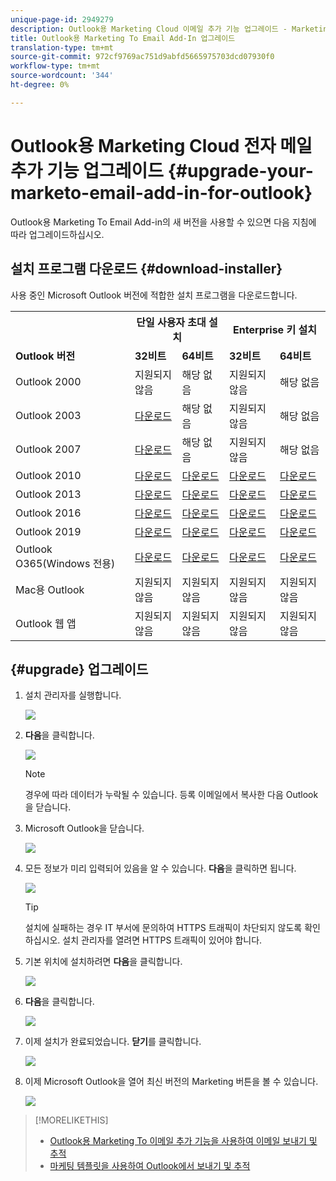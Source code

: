 ```yaml
---
unique-page-id: 2949279
description: Outlook용 Marketing Cloud 이메일 추가 기능 업그레이드 - Marketing To Docs - 제품 설명서
title: Outlook용 Marketing To Email Add-In 업그레이드
translation-type: tm+mt
source-git-commit: 972cf9769ac751d9abfd5665975703dcd07930f0
workflow-type: tm+mt
source-wordcount: '344'
ht-degree: 0%

---
```



# Outlook용 Marketing Cloud 전자 메일 추가 기능 업그레이드 {#upgrade-your-marketo-email-add-in-for-outlook}

Outlook용 Marketing To Email Add-in의 새 버전을 사용할 수 있으면 다음 지침에 따라 업그레이드하십시오.

## 설치 프로그램 다운로드 {#download-installer}

사용 중인 Microsoft Outlook 버전에 적합한 설치 프로그램을 다운로드합니다.

<table> 
 <colgroup> 
  <col> 
  <col> 
  <col> 
  <col> 
  <col> 
 </colgroup> 
 <tbody> 
  <tr> 
   <th><br></th> 
   <th colspan="2">단일 사용자 초대 설치</th> 
   <th colspan="2">Enterprise 키 설치</th> 
  </tr> 
  <tr> 
   <td><strong>Outlook 버전</strong></td> 
   <td><strong>32비트</strong></td> 
   <td><strong>64비트</strong></td> 
   <td><strong>32비트</strong></td> 
   <td><strong>64비트</strong></td> 
  </tr> 
  <tr> 
   <td>Outlook 2000</td> 
   <td>지원되지 않음</td> 
   <td>해당 없음</td> 
   <td>지원되지 않음</td> 
   <td>해당 없음</td> 
  </tr> 
  <tr> 
   <td>Outlook 2003</td> 
   <td><a href="https://munchkin.marketo.net/MarketoAddInSetup32.msi" rel="nofollow">다운로드</a></td> 
   <td>해당 없음</td> 
   <td>지원되지 않음</td> 
   <td>해당 없음</td> 
  </tr> 
  <tr> 
   <td>Outlook 2007</td> 
   <td><a href="https://munchkin.marketo.net/MarketoAddInSetup32.msi" rel="nofollow">다운로드</a></td> 
   <td>해당 없음</td> 
   <td>지원되지 않음</td> 
   <td>해당 없음</td> 
  </tr> 
  <tr> 
   <td>Outlook 2010</td> 
   <td><a href="https://munchkin.marketo.net/MarketoAddInSetup32.msi" rel="nofollow">다운로드</a></td> 
   <td><a href="https://munchkin.marketo.net/MarketoAddInSetup64.msi" rel="nofollow">다운로드</a></td> 
   <td><a href="https://munchkin.marketo.net/MarketoAddInSetup32.msi" rel="nofollow">다운로드</a></td> 
   <td><a href="https://munchkin.marketo.net/MarketoAddInSetup64.msi" rel="nofollow">다운로드</a></td> 
  </tr> 
  <tr> 
   <td>Outlook 2013</td> 
   <td><a href="https://munchkin.marketo.net/MarketoAddInSetup32.msi" rel="nofollow">다운로드</a></td> 
   <td><a href="https://munchkin.marketo.net/MarketoAddInSetup64.msi" rel="nofollow">다운로드</a></td> 
   <td><a href="https://munchkin.marketo.net/MarketoAddInSetup32.msi" rel="nofollow">다운로드</a></td> 
   <td><a href="https://munchkin.marketo.net/MarketoAddInSetup64.msi" rel="nofollow">다운로드</a></td> 
  </tr> 
  <tr> 
   <td>Outlook 2016</td> 
   <td><a href="https://munchkin.marketo.net/MarketoAddInSetup32.msi" rel="nofollow">다운로드</a></td> 
   <td><a href="https://munchkin.marketo.net/MarketoAddInSetup64.msi" rel="nofollow">다운로드</a></td> 
   <td><a href="https://munchkin.marketo.net/MarketoAddInSetup32.msi" rel="nofollow">다운로드</a></td> 
   <td><a href="https://munchkin.marketo.net/MarketoAddInSetup64.msi" rel="nofollow">다운로드</a></td> 
  </tr> 
  <tr> 
   <td colspan="1">Outlook 2019</td> 
   <td colspan="1"><a href="https://munchkin.marketo.net/MarketoAddInSetup32.msi" rel="nofollow">다운로드</a></td> 
   <td colspan="1"><a href="https://munchkin.marketo.net/MarketoAddInSetup64.msi" rel="nofollow">다운로드</a></td> 
   <td colspan="1"><a href="https://munchkin.marketo.net/MarketoAddInSetup32.msi" rel="nofollow">다운로드</a></td> 
   <td colspan="1"><a href="https://munchkin.marketo.net/MarketoAddInSetup64.msi" rel="nofollow">다운로드</a></td> 
  </tr> 
  <tr> 
   <td colspan="1">Outlook O365(Windows 전용)</td> 
   <td colspan="1"><a href="https://munchkin.marketo.net/MarketoAddInSetup32.msi" rel="nofollow">다운로드</a></td> 
   <td colspan="1"><a href="https://munchkin.marketo.net/MarketoAddInSetup64.msi" rel="nofollow">다운로드</a></td> 
   <td colspan="1"><a href="https://munchkin.marketo.net/MarketoAddInSetup32.msi" rel="nofollow">다운로드</a></td> 
   <td colspan="1"><a href="https://munchkin.marketo.net/MarketoAddInSetup64.msi" rel="nofollow">다운로드</a></td> 
  </tr> 
  <tr> 
   <td>Mac용 Outlook</td> 
   <td>지원되지 않음</td> 
   <td>지원되지 않음</td> 
   <td>지원되지 않음</td> 
   <td>지원되지 않음</td> 
  </tr> 
  <tr> 
   <td colspan="1">Outlook 웹 앱</td> 
   <td colspan="1">지원되지 않음</td> 
   <td colspan="1">지원되지 않음</td> 
   <td colspan="1">지원되지 않음</td> 
   <td colspan="1">지원되지 않음</td> 
  </tr> 
 </tbody> 
</table>

## {#upgrade} 업그레이드

1. 설치 관리자를 실행합니다.

   ![](assets/image2014-9-23-16-3a53-3a56.png)

1. **다음**&#x200B;을 클릭합니다.

   ![](assets/image2014-9-23-16-3a54-3a8.png)

   >[!NOTE]
   >
   >경우에 따라 데이터가 누락될 수 있습니다. 등록 이메일에서 복사한 다음 Outlook을 닫습니다.

1. Microsoft Outlook을 닫습니다.

   ![](assets/ent-key-close-outlook-hand.png)

1. 모든 정보가 미리 입력되어 있음을 알 수 있습니다. **다음**&#x200B;을 클릭하면 됩니다.

   ![](assets/image2014-9-23-16-3a54-3a40.png)

   >[!TIP]
   >
   >설치에 실패하는 경우 IT 부서에 문의하여 HTTPS 트래픽이 차단되지 않도록 확인하십시오. 설치 관리자를 열려면 HTTPS 트래픽이 있어야 합니다.

1. 기본 위치에 설치하려면 **다음**&#x200B;을 클릭합니다.

   ![](assets/image2014-9-23-16-3a54-3a55.png)

1. **다음**&#x200B;을 클릭합니다.

   ![](assets/image2014-9-23-16-3a55-3a20.png)

1. 이제 설치가 완료되었습니다. **닫기**&#x200B;를 클릭합니다.

   ![](assets/image2014-9-23-16-3a55-3a34.png)

1. 이제 Microsoft Outlook을 열어 최신 버전의 Marketing 버튼을 볼 수 있습니다.

   ![](assets/image2016-8-24-15-3a47-3a38.png)

>[!MORELIKETHIS]
>
>* [Outlook용 Marketing To 이메일 추가 기능을 사용하여 이메일 보내기 및 추적](/help/marketo/product-docs/marketo-sales-insight/msi-outlook-plugin/send-and-track-an-email-with-the-email-add-in-for-outlook.md)
>* [마케팅 템플릿을 사용하여 Outlook에서 보내기 및 추적](/help/marketo/product-docs/marketo-sales-insight/msi-outlook-plugin/send-and-track-from-outlook-using-a-marketo-template.md)

